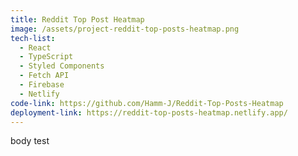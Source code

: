 ```yaml
---
title: Reddit Top Post Heatmap
image: /assets/project-reddit-top-posts-heatmap.png
tech-list:
  - React
  - TypeScript
  - Styled Components
  - Fetch API
  - Firebase
  - Netlify
code-link: https://github.com/Hamm-J/Reddit-Top-Posts-Heatmap
deployment-link: https://reddit-top-posts-heatmap.netlify.app/
---
```


body test
